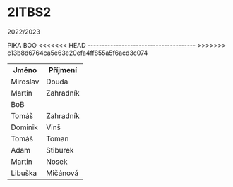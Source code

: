 # 2ITBS2
2022/2023

<html>
	<body>
		<table>
			<th>Jméno</th>
			<th>Příjmení</th>
			<tr>
				<td>Miroslav</td>
				<td>Douda</td>
				PIKA BOO
			<tr>
				<td>Martin</td>
				<td>Zahradník</td>
			</tr>
			</tr>
			<tr>
				<td>BoB</td>
			</tr>
			<tr>
				<td>Tomáš</td>
				<td>Zahradník</td>
			</tr>
			<tr>
				<td>Dominik</td>
				<td>Vinš</td>
			</tr>
			<tr>
				<td>Tomáš</td>
				<td>Toman</td>
			</tr>
				<td>Adam</td>
				<td>Stiburek</td>
			<tr>
                        <tr>
                                <td>Martin</td>
                                <td>Nosek</td>
                        <tr>
<<<<<<< HEAD
			<tr>
				<td>Libuška</td>
				<td>Mičánová</td>
			</tr>
			--------------------------------------
>>>>>>> c13b8d6764ca5e63e20efa4ff855a5f6acd3c074
		</table>
	</body>
</html>

